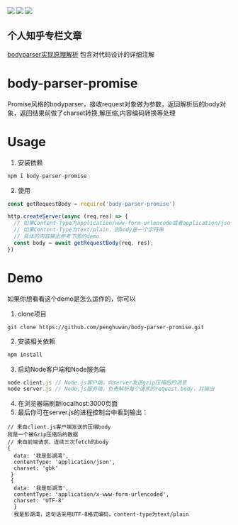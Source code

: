 ![](https://img.shields.io/badge/release-1.0.0-brightgreen)
![](https://img.shields.io/badge/syntax-ES6-blue)
![](https://img.shields.io/badge/style-Promise-orange)
## 个人知乎专栏文章
[bodyparser实现原理解析](https://zhuanlan.zhihu.com/p/78482006)
包含对代码设计的详细注解

# body-parser-promise
Promise风格的bodyparser，接收request对象做为参数，返回解析后的body对象，返回结果前做了charset转换,解压缩,内容编码转换等处理
# Usage 
1. 安装依赖
```js
npm i body-parser-promise
```
2. 使用
```js
const getRequestBody = require('body-parser-promise')

http.createServer(async (req,res) => {
  // 如果Content-Type为application/www-form-urlencode或者application/json,则body是解析后的对象
  // 如果Content-Type为text/plain，则body是一个字符串
  // 具体的内容输出参考下面的demo
  const body = await getRequestBody(req, res);
})
```
# Demo  

如果你想看看这个demo是怎么运作的，你可以
1. clone项目
```git
git clone https://github.com/penghuwan/body-parser-promise.git
```
2. 安装相关依赖
```js
npm install
```
3. 启动Node客户端和Node服务端
```js
node client.js // Node.js客户端，向server发送gzip压缩后的消息
node server.js // Node.js服务端，负责解析每个请求的request.body，并输出
```
4. 在浏览器端刷新localhost:3000页面
5. 最后你可在server.js的进程控制台中看到输出：
```
// 来自client.js客户端发送的压缩body
我是一个被Gzip压缩后的数据 
// 来自前端请求，连续三次fetch的body
{ 
  data: '我是彭湖湾',
  contentType: 'application/json',
  charset: 'gbk' 
 }
 {
  data: '我是彭湖湾',
  contentType: 'application/x-www-form-urlencoded',
  charset: 'UTF-8' 
  }
  我是彭湖湾，这句话采用UTF-8格式编码，content-type为text/plain
```
